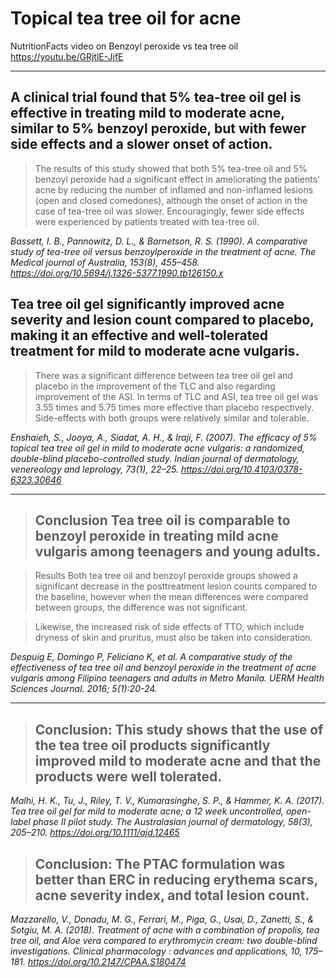 # Topical tea tree oil for acne

NutritionFacts video on Benzoyl peroxide vs tea tree oil https://youtu.be/GRjtlE-JjfE

---

## A clinical trial found that 5% tea-tree oil gel is effective in treating mild to moderate acne, similar to 5% benzoyl peroxide, but with fewer side effects and a slower onset of action.
> The results of this study showed that both 5% tea-tree oil and 5% benzoyl peroxide had a significant effect in ameliorating the patients' acne by reducing the number of inflamed and non-inflamed lesions (open and closed comedones), although the onset of action in the case of tea-tree oil was slower. Encouragingly, fewer side effects were experienced by patients treated with tea-tree oil. 

*Bassett, I. B., Pannowitz, D. L., & Barnetson, R. S. (1990). A comparative study of tea-tree oil versus benzoylperoxide in the treatment of acne. The Medical journal of Australia, 153(8), 455–458. https://doi.org/10.5694/j.1326-5377.1990.tb126150.x*

## Tea tree oil gel significantly improved acne severity and lesion count compared to placebo, making it an effective and well-tolerated treatment for mild to moderate acne vulgaris.
> There was a significant difference between tea tree oil gel and placebo in the improvement of the TLC and also regarding improvement of the ASI. In terms of TLC and ASI, tea tree oil gel was 3.55 times and 5.75 times more effective than placebo respectively. Side-effects with both groups were relatively similar and tolerable. 

*Enshaieh, S., Jooya, A., Siadat, A. H., & Iraji, F. (2007). The efficacy of 5% topical tea tree oil gel in mild to moderate acne vulgaris: a randomized, double-blind placebo-controlled study. Indian journal of dermatology, venereology and leprology, 73(1), 22–25. https://doi.org/10.4103/0378-6323.30646*

---

> ## Conclusion Tea tree oil is comparable to benzoyl peroxide in treating mild acne vulgaris among teenagers and young adults.

> Results Both tea tree oil and benzoyl peroxide groups showed a significant decrease in the posttreatment lesion counts compared to the baseline, however when the mean differences were compared between groups, the difference was not significant.

> Likewise, the increased risk of side effects of TTO, which include dryness of skin and pruritus, must also be taken into consideration.

*Despuig E, Domingo P, Feliciano K, et al. A comparative study of the effectiveness of tea tree oil and benzoyl peroxide in the treatment of acne vulgaris among Filipino teenagers and adults in Metro Manila. UERM Health Sciences Journal. 2016; 5(1):20-24.*

---

> ## Conclusion: This study shows that the use of the tea tree oil products significantly improved mild to moderate acne and that the products were well tolerated. 

*Malhi, H. K., Tu, J., Riley, T. V., Kumarasinghe, S. P., & Hammer, K. A. (2017). Tea tree oil gel for mild to moderate acne; a 12 week uncontrolled, open-label phase II pilot study. The Australasian journal of dermatology, 58(3), 205–210. https://doi.org/10.1111/ajd.12465*

> ## Conclusion: The PTAC formulation was better than ERC in reducing erythema scars, acne severity index, and total lesion count. 

*Mazzarello, V., Donadu, M. G., Ferrari, M., Piga, G., Usai, D., Zanetti, S., & Sotgiu, M. A. (2018). Treatment of acne with a combination of propolis, tea tree oil, and Aloe vera compared to erythromycin cream: two double-blind investigations. Clinical pharmacology : advances and applications, 10, 175–181. https://doi.org/10.2147/CPAA.S180474*
